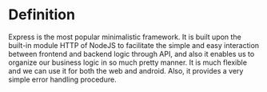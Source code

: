 # Definition
Express is the most popular minimalistic framework. It is built upon the built-in module HTTP of NodeJS to facilitate the simple and easy interaction between frontend and backend logic through API, and also it enables us to organize our business logic in so much pretty manner. It is much flexible and we can use it for both the web and android. Also, it provides a very simple error handling procedure.

